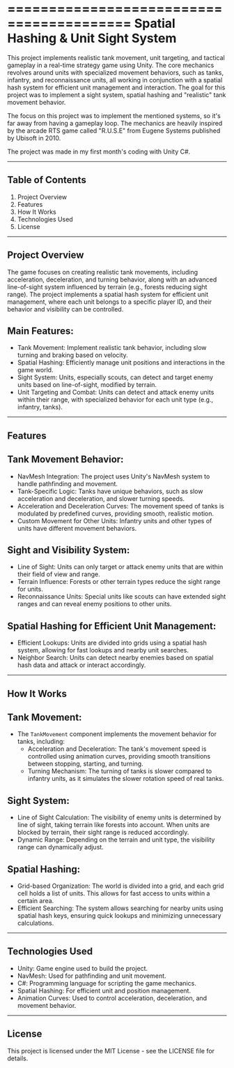 =========================================
Spatial Hashing & Unit Sight System
=========================================

This project implements realistic tank movement, unit targeting, and tactical gameplay 
in a real-time strategy game using Unity. The core mechanics revolves around units with 
specialized movement behaviors, such as tanks, infantry, and reconnaissance units, all 
working in conjunction with a spatial hash system for efficient unit management and interaction.
The goal for this project was to implement a sight system, spatial hashing and "realistic"
tank movement behavior.

The focus on this project was to implement the mentioned systems, so it's far away from having
a gameplay loop. The mechanics are heavily inspired by the arcade RTS game called "R.U.S.E" from
Eugene Systems published by Ubisoft in 2010.

The project was made in my first month's coding with Unity C#.

-----------------------------------------
Table of Contents
-----------------------------------------
1. Project Overview
2. Features
3. How It Works
4. Technologies Used
6. License

-----------------------------------------
Project Overview
-----------------------------------------
The game focuses on creating realistic tank movements, including acceleration, deceleration, 
and turning behavior, along with an advanced line-of-sight system influenced by terrain 
(e.g., forests reducing sight range). The project implements a spatial hash system for 
efficient unit management, where each unit belongs to a specific player ID, and their behavior 
and visibility can be controlled.

Main Features:
--------------
- Tank Movement: Implement realistic tank behavior, including slow turning and braking 
  based on velocity.
- Spatial Hashing: Efficiently manage unit positions and interactions in the game world.
- Sight System: Units, especially scouts, can detect and target enemy units based on 
  line-of-sight, modified by terrain.
- Unit Targeting and Combat: Units can detect and attack enemy units within their range, 
  with specialized behavior for each unit type (e.g., infantry, tanks).

-----------------------------------------
Features
-----------------------------------------

Tank Movement Behavior:
------------------------
- NavMesh Integration: The project uses Unity's NavMesh system to handle pathfinding and movement.
- Tank-Specific Logic: Tanks have unique behaviors, such as slow acceleration and deceleration, 
  and slower turning speeds.
- Acceleration and Deceleration Curves: The movement speed of tanks is modulated by predefined curves, 
  providing smooth, realistic motion.
- Custom Movement for Other Units: Infantry units and other types of units have different movement behaviors.

Sight and Visibility System:
----------------------------
- Line of Sight: Units can only target or attack enemy units that are within their field of view and range.
- Terrain Influence: Forests or other terrain types reduce the sight range for units.
- Reconnaissance Units: Special units like scouts can have extended sight ranges and can reveal enemy 
  positions to other units.

Spatial Hashing for Efficient Unit Management:
------------------------------------------------
- Efficient Lookups: Units are divided into grids using a spatial hash system, allowing for fast 
  lookups and nearby unit searches.
- Neighbor Search: Units can detect nearby enemies based on spatial hash data and attack or interact accordingly.

-----------------------------------------
How It Works
-----------------------------------------

Tank Movement:
--------------
- The `TankMovement` component implements the movement behavior for tanks, including:
  - Acceleration and Deceleration: The tank's movement speed is controlled using animation curves, 
    providing smooth transitions between stopping, starting, and turning.
  - Turning Mechanism: The turning of tanks is slower compared to infantry units, as it simulates the 
    slower rotation speed of real tanks.

Sight System:
-------------
- Line of Sight Calculation: The visibility of enemy units is determined by line of sight, 
  taking terrain like forests into account. When units are blocked by terrain, their sight range 
  is reduced accordingly.
- Dynamic Range: Depending on the terrain and unit type, the visibility range can dynamically adjust.

Spatial Hashing:
----------------
- Grid-based Organization: The world is divided into a grid, and each grid cell holds a list of units. 
  This allows for fast access to units within a certain area.
- Efficient Searching: The system allows searching for nearby units using spatial hash keys, ensuring 
  quick lookups and minimizing unnecessary calculations.

-----------------------------------------
Technologies Used
-----------------------------------------
- Unity: Game engine used to build the project.
- NavMesh: Used for pathfinding and unit movement.
- C#: Programming language for scripting the game mechanics.
- Spatial Hashing: For efficient unit and position management.
- Animation Curves: Used to control acceleration, deceleration, and movement behavior.

-----------------------------------------
License
-----------------------------------------
This project is licensed under the MIT License - see the LICENSE file for details.
